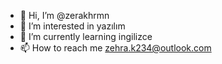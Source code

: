 - 👋 Hi, I’m @zerakhrmn
- 👀 I’m interested in yazılım
- 🌱 I’m currently learning ingilizce
- 📫 How to reach me zehra.k234@outlook.com
  

<!---
zerakhrmn/zerakhrmn is a ✨ special ✨ repository because its `README.md` (this file) appears on your GitHub profile.
You can click the Preview link to take a look at your changes.
--->
